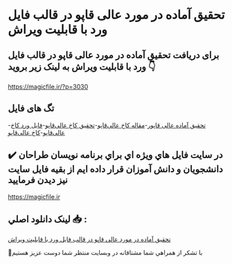 # تحقیق آماده در مورد عالی قاپو در قالب فایل ورد با قابلیت ویراش

## برای دریافت تحقیق آماده در مورد عالی قاپو در قالب فایل ورد با قابلیت ویراش به لینک زیر بروید 👇

https://magicfile.ir/?p=3030

## تگ های فایل

-[تحقیق آماده عالی قاپور](https://magicfile.ir/product/%d8%aa%d8%ad%d9%82%db%8c%d9%82-%d8%a2%d9%85%d8%a7%d8%af%d9%87-%d8%af%d8%b1-%d9%85%d9%88%d8%b1%d8%af-%d8%b9%d8%a7%d9%84%db%8c-%d9%82%d8%a7%d9%be%d9%88-%d8%af%d8%b1-%d9%82%d8%a7%d9%84%d8%a8-%d9%81%d8%a7%db%8c%d9%84-%d9%88%d8%b1%d8%af/)-[مقاله کاخ عالی‌قاپو](https://magicfile.ir/product/%d8%aa%d8%ad%d9%82%db%8c%d9%82-%d8%a2%d9%85%d8%a7%d8%af%d9%87-%d8%af%d8%b1-%d9%85%d9%88%d8%b1%d8%af-%d8%b9%d8%a7%d9%84%db%8c-%d9%82%d8%a7%d9%be%d9%88-%d8%af%d8%b1-%d9%82%d8%a7%d9%84%d8%a8-%d9%81%d8%a7%db%8c%d9%84-%d9%88%d8%b1%d8%af/)-[تحقیق کاخ عالی‌قاپو](https://magicfile.ir/product/%d8%aa%d8%ad%d9%82%db%8c%d9%82-%d8%a2%d9%85%d8%a7%d8%af%d9%87-%d8%af%d8%b1-%d9%85%d9%88%d8%b1%d8%af-%d8%b9%d8%a7%d9%84%db%8c-%d9%82%d8%a7%d9%be%d9%88-%d8%af%d8%b1-%d9%82%d8%a7%d9%84%d8%a8-%d9%81%d8%a7%db%8c%d9%84-%d9%88%d8%b1%d8%af/)-[فایل ورد کاخ عالی‌قاپو](https://magicfile.ir/product/%d8%aa%d8%ad%d9%82%db%8c%d9%82-%d8%a2%d9%85%d8%a7%d8%af%d9%87-%d8%af%d8%b1-%d9%85%d9%88%d8%b1%d8%af-%d8%b9%d8%a7%d9%84%db%8c-%d9%82%d8%a7%d9%be%d9%88-%d8%af%d8%b1-%d9%82%d8%a7%d9%84%d8%a8-%d9%81%d8%a7%db%8c%d9%84-%d9%88%d8%b1%d8%af/)-[کاخ عالی‌قاپو](https://magicfile.ir/product/%d8%aa%d8%ad%d9%82%db%8c%d9%82-%d8%a2%d9%85%d8%a7%d8%af%d9%87-%d8%af%d8%b1-%d9%85%d9%88%d8%b1%d8%af-%d8%b9%d8%a7%d9%84%db%8c-%d9%82%d8%a7%d9%be%d9%88-%d8%af%d8%b1-%d9%82%d8%a7%d9%84%d8%a8-%d9%81%d8%a7%db%8c%d9%84-%d9%88%d8%b1%d8%af/)

## ✔️ در سايت فايل هاي ويژه اي براي برنامه نويسان طراحان دانشجويان و دانش آموزان قرار داده ايم از بقيه فايل سايت نيز ديدن فرماييد

https://magicfile.ir


## لينک دانلود اصلي 📥 :

[تحقیق آماده در مورد عالی قاپو در قالب فایل ورد با قابلیت ویراش](https://magicfile.ir/product/%d8%aa%d8%ad%d9%82%db%8c%d9%82-%d8%a2%d9%85%d8%a7%d8%af%d9%87-%d8%af%d8%b1-%d9%85%d9%88%d8%b1%d8%af-%d8%b9%d8%a7%d9%84%db%8c-%d9%82%d8%a7%d9%be%d9%88-%d8%af%d8%b1-%d9%82%d8%a7%d9%84%d8%a8-%d9%81%d8%a7%db%8c%d9%84-%d9%88%d8%b1%d8%af/) 


🙏با تشکر از همراهي شما مشتاقانه در وبسایت منتظر شما دوست عزیز هستیم

